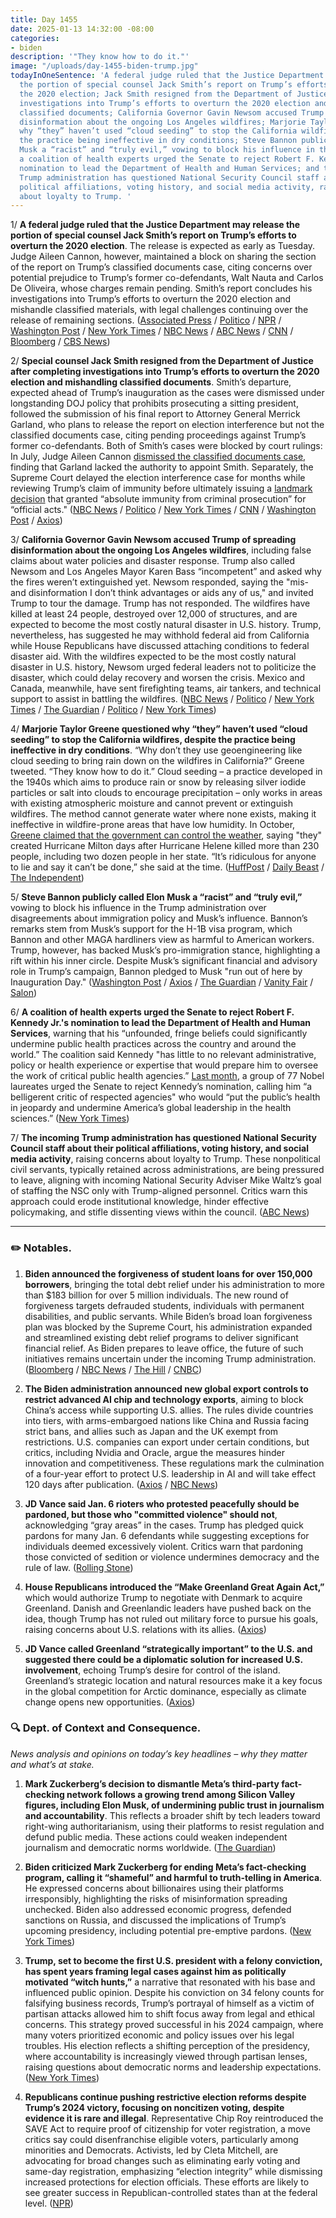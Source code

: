 ```yaml
---
title: Day 1455
date: 2025-01-13 14:32:00 -08:00
categories:
- biden
description: '"They know how to do it."'
image: "/uploads/day-1455-biden-trump.jpg"
todayInOneSentence: 'A federal judge ruled that the Justice Department may release
  the portion of special counsel Jack Smith’s report on Trump’s efforts to overturn
  the 2020 election; Jack Smith resigned from the Department of Justice after completing
  investigations into Trump’s efforts to overturn the 2020 election and mishandling
  classified documents; California Governor Gavin Newsom accused Trump of spreading
  disinformation about the ongoing Los Angeles wildfires; Marjorie Taylor Greene questioned
  why “they” haven’t used “cloud seeding” to stop the California wildfires, despite
  the practice being ineffective in dry conditions; Steve Bannon publicly called Elon
  Musk a “racist” and “truly evil,” vowing to block his influence in the Trump administration;
  a coalition of health experts urged the Senate to reject Robert F. Kennedy Jr.''s
  nomination to lead the Department of Health and Human Services; and the incoming
  Trump administration has questioned National Security Council staff about their
  political affiliations, voting history, and social media activity, raising concerns
  about loyalty to Trump. '
---
```


1/ **A federal judge ruled that the Justice Department may release the portion of special counsel Jack Smith’s report on Trump’s efforts to overturn the 2020 election**. The release is expected as early as Tuesday. Judge Aileen Cannon, however, maintained a block on sharing the section of the report on Trump’s classified documents case, citing concerns over potential prejudice to Trump’s former co-defendants, Walt Nauta and Carlos De Oliveira, whose charges remain pending. Smith’s report concludes his investigations into Trump’s efforts to overturn the 2020 election and mishandle classified materials, with legal challenges continuing over the release of remaining sections. ([Associated Press](https://apnews.com/article/trump-special-counsel-aileen-cannon-d7be86dad89227f12a6f5aac3433b202) / [Politico](https://www.politico.com/news/2025/01/13/jack-smith-report-release-2020-election-00197871) / [NPR](https://www.npr.org/2025/01/13/nx-s1-5258382/special-counsel-report-aileen-cannon-jack-smith) / [Washington Post](https://www.washingtonpost.com/national-security/2025/01/13/jack-smith-report-trump-cannon-garland-jan-6/) / [New York Times](https://www.nytimes.com/2025/01/13/us/politics/trump-jan-6-report-aileen-cannon-jack-smith.html) / [NBC News](https://www.nbcnews.com/politics/justice-department/judge-allow-release-jack-smiths-report-trump-election-interference-cas-rcna186829) / [ABC News](https://abcnews.go.com/US/trumps-former-defendants-continue-push-block-release-jack/story?id=117620958) / [CNN](https://www.cnn.com/2025/01/13/politics/special-counsel-trump-january-6-report-judge-cannon/index.html) / [Bloomberg](https://www.bloomberg.com/news/articles/2025-01-13/judge-clears-release-of-trump-special-counsel-report-on-election) / [CBS News](https://www.cbsnews.com/news/jack-smith-trump-report-special-counsel-2020-election/))

2/ **Special counsel Jack Smith resigned from the Department of Justice after completing investigations into Trump’s efforts to overturn the 2020 election and mishandling classified documents**. Smith’s departure, expected ahead of Trump’s inauguration as the cases were dismissed under longstanding DOJ policy that prohibits prosecuting a sitting president, followed the submission of his final report to Attorney General Merrick Garland, who plans to release the report on election interference but not the classified documents case, citing pending proceedings against Trump’s former co-defendants. Both of Smith’s cases were blocked by court rulings: In July, Judge Aileen Cannon [dismissed the classified documents case](https://whatthefuckjusthappenedtoday.com/2024/07/15/day-1273/#2-judge-aileen-cannon-dismissed-spec), finding that Garland lacked the authority to appoint Smith. Separately, the Supreme Court delayed the election interference case for months while reviewing Trump’s claim of immunity before ultimately issuing a [landmark decision](https://whatthefuckjusthappenedtoday.com/2024/07/01/day-1259/#1-the-supreme-court-ruled-6-3-that-t) that granted  “absolute immunity from criminal prosecution” for “official acts." ([NBC News](https://www.nbcnews.com/politics/justice-department/special-counsel-jack-smith-resigns-trump-rcna187280) / [Politico](https://www.politico.com/news/2025/01/11/jack-smith-resigns-justice-department-trump-criminal-investigation-00197694) / [New York Times](https://www.nytimes.com/2025/01/11/us/politics/jack-smith-special-counsel-resigns.html) / [CNN](https://www.cnn.com/2025/01/11/politics/jack-smith-resigns-special-counsel-doj/index.html) / [Washington Post](https://www.washingtonpost.com/national-security/2025/01/11/jack-smith-trump-special-counsel-resigns/) / [Axios](https://www.axios.com/2025/01/11/special-counsel-jack-smith-resign-trump))

3/ **California Governor Gavin Newsom accused Trump of spreading disinformation about the ongoing Los Angeles wildfires**, including false claims about water policies and disaster response. Trump also called Newsom and Los Angeles Mayor Karen Bass “incompetent” and asked why the fires weren’t extinguished yet. Newsom responded, saying the "mis- and disinformation I don’t think advantages or aids any of us," and invited Trump to tour the damage. Trump has not responded. The wildfires have killed at least 24 people, destroyed over 12,000 of structures, and are expected to become the most costly natural disaster in U.S. history. Trump, nevertheless, has suggested he may withhold federal aid from California while House Republicans have discussed attaching conditions to federal disaster aid. With the wildfires expected to be the most costly natural disaster in U.S. history, Newsom urged federal leaders not to politicize the disaster, which could delay recovery and worsen the crisis. Mexico and Canada, meanwhile, have sent firefighting teams, air tankers, and technical support to assist in battling the wildfires. ([NBC News](https://www.nbcnews.com/politics/donald-trump/newsom-slams-trump-disinformation-california-wildfires-rcna187301) / [Politico](https://www.politico.com/news/2025/01/12/newsom-wildfires-worst-natural-disaster-california-00197715) / [New York Times](https://www.nytimes.com/2025/01/12/us/trump-los-angeles-fire-newsom-bass.html) / [The Guardian](https://www.theguardian.com/us-news/2025/jan/11/warren-davidson-republican-disaster-relief-california-wildfires) / [Politico](https://www.politico.com/news/2025/01/13/house-republicans-trump-wildfire-aid-00197766) / [New York Times](https://www.nytimes.com/2025/01/11/us/mexico-canada-firefighters-california.html))

4/ **Marjorie Taylor Greene questioned why “they” haven’t used “cloud seeding” to stop the California wildfires, despite the practice being ineffective in dry conditions**. “Why don’t they use geoengineering like cloud seeding to bring rain down on the wildfires in California?” Greene tweeted. “They know how to do it.” Cloud seeding – a practice developed in the 1940s which aims to produce rain or snow by releasing silver iodide particles or salt into clouds to encourage precipitation – only works in areas with existing atmospheric moisture and cannot prevent or extinguish wildfires. The method cannot generate water where none exists, making it ineffective in wildfire-prone areas that have low humidity. In October, [Greene claimed that the government can control the weather](https://whatthefuckjusthappenedtoday.com/2024/10/09/day-1359/#1-with-landfall-by-milton-a-major-ca), saying "they" created Hurricane Milton days after Hurricane Helene killed more than 230 people, including two dozen people in her state. “It’s ridiculous for anyone to lie and say it can’t be done,” she said at the time. ([HuffPost](https://www.huffpost.com/entry/marjorie-taylor-greene-cloud-seeding-california-wildfires_n_67851b40e4b0a67d61a3f70a) / [Daily Beast](https://www.thedailybeast.com/marjorie-taylor-greene-launches-unhinged-call-for-officials-to-manipulate-the-weather-to-stop-la-wildfires/) / [The Independent](https://www.the-independent.com/news/world/americas/us-politics/marjorie-taylor-greene-cloud-seeding-california-wildfires-b2678724.html))

5/ **Steve Bannon publicly called Elon Musk a “racist” and “truly evil,”** vowing to block his influence in the Trump administration over disagreements about immigration policy and Musk’s influence. Bannon’s remarks stem from Musk’s support for the H-1B visa program, which Bannon and other MAGA hardliners view as harmful to American workers. Trump, however, has backed Musk’s pro-immigration stance, highlighting a rift within his inner circle. Despite Musk’s significant financial and advisory role in Trump’s campaign, Bannon pledged to Musk "run out of here by Inauguration Day." ([Washington Post](https://www.washingtonpost.com/politics/2025/01/12/bannon-musk-trump-maga/) / [Axios](https://www.axios.com/2025/01/13/steve-bannon-elon-musk-trump-maga) / [The Guardian](https://www.theguardian.com/us-news/2025/jan/12/steve-bannon-calls-elon-musk-racist) / [Vanity Fair](https://www.vanityfair.com/news/story/steve-bannon-vows-to-oust-elon-musk-from-donald-trump-inner-circle) / [Salon](https://www.salon.com/2025/01/12/a-truly-evil-guy-bannon-bashes-musk-as-maga-infighting-continues/))

6/ **A coalition of health experts urged the Senate to reject Robert F. Kennedy Jr.'s nomination to lead the Department of Health and Human Services**, warning that his “unfounded, fringe beliefs could significantly undermine public health practices across the country and around the world.” The coalition said Kennedy "has little to no relevant administrative, policy or health experience or expertise that would prepare him to oversee the work of critical public health agencies.” [Last month](https://whatthefuckjusthappenedtoday.com/2024/12/10/day-1421/#3-a-group-of-77-nobel-laureates-urge), a group of 77 Nobel laureates urged the Senate to reject Kennedy’s nomination, calling him “a belligerent critic of respected agencies" who would “put the public’s health in jeopardy and undermine America’s global leadership in the health sciences.” ([New York Times](https://www.nytimes.com/2025/01/13/us/politics/robert-f-kennedy-jr-public-health-secretary.html))

7/ **The incoming Trump administration has questioned National Security Council staff about their political affiliations, voting history, and social media activity**, raising concerns about loyalty to Trump. These nonpolitical civil servants, typically retained across administrations, are being pressured to leave, aligning with incoming National Security Adviser Mike Waltz’s goal of staffing the NSC only with Trump-aligned personnel. Critics warn this approach could erode institutional knowledge, hinder effective policymaking, and stifle dissenting views within the council. ([ABC News](https://abcnews.go.com/Politics/wireStory/incoming-trump-team-questioning-civil-servants-national-security-117615702))

---

### ✏️ Notables.

1. **Biden announced the forgiveness of student loans for over 150,000 borrowers**, bringing the total debt relief under his administration to more than $183 billion for over 5 million individuals. The new round of forgiveness targets defrauded students, individuals with permanent disabilities, and public servants. While Biden’s broad loan forgiveness plan was blocked by the Supreme Court, his administration expanded and streamlined existing debt relief programs to deliver significant financial relief. As Biden prepares to leave office, the future of such initiatives remains uncertain under the incoming Trump administration. ([Bloomberg](https://www.bloomberg.com/news/articles/2025-01-13/student-loan-borrowers-aided-by-biden-debt-relief-tops-5-million) / [NBC News](https://www.nbcnews.com/politics/joe-biden/biden-cancels-student-loan-another-150000-borrowers-rcna187453) / [The Hill](https://thehill.com/homenews/education/5082368-biden-student-loan-forgiveness-student-debt-relief/) / [CNBC](https://www.cnbc.com/2025/01/13/biden-student-loan-debt-forgiven.html))

2. **The Biden administration announced new global export controls to restrict advanced AI chip and technology exports**, aiming to block China’s access while supporting U.S. allies. The rules divide countries into tiers, with arms-embargoed nations like China and Russia facing strict bans, and allies such as Japan and the UK exempt from restrictions. U.S. companies can export under certain conditions, but critics, including Nvidia and Oracle, argue the measures hinder innovation and competitiveness. These regulations mark the culmination of a four-year effort to protect U.S. leadership in AI and will take effect 120 days after publication. ([Axios](https://www.axios.com/pro/tech-policy/2025/01/13/ai-chip-export-restrictions-nvidia-biden) / [NBC News](https://www.nbcnews.com/tech/tech-news/us-tightens-grip-ai-chip-flows-globe-rcna187366))

3. **JD Vance said Jan. 6 rioters who protested peacefully should be pardoned, but those who "committed violence" should not**, acknowledging “gray areas” in the cases. Trump has pledged quick pardons for many Jan. 6 defendants while suggesting exceptions for individuals deemed excessively violent. Critics warn that pardoning those convicted of sedition or violence undermines democracy and the rule of law. ([Rolling Stone](https://www.rollingstone.com/politics/politics-news/vance-jan-6-protesters-pardons-violence-1235232707/))

4. **House Republicans introduced the “Make Greenland Great Again Act,”** which would authorize Trump to negotiate with Denmark to acquire Greenland. Danish and Greenlandic leaders have pushed back on the idea, though Trump has not ruled out military force to pursue his goals, raising concerns about U.S. relations with its allies. ([Axios](https://www.axios.com/2025/01/13/trump-buy-greenland-house-republican-bill))

5. **JD Vance called Greenland “strategically important” to the U.S. and suggested there could be a diplomatic solution for increased U.S. involvement**, echoing Trump’s desire for control of the island. Greenland’s strategic location and natural resources make it a key focus in the global competition for Arctic dominance, especially as climate change opens new opportunities. ([Axios](https://www.axios.com/2025/01/12/jd-vance-trump-greenland-deal))


### 🔍 Dept. of Context and Consequence. 

*News analysis and opinions on today’s key headlines – why they matter and what’s at stake.*

1. **Mark Zuckerberg’s decision to dismantle Meta’s third-party fact-checking network follows a growing trend among Silicon Valley figures, including Elon Musk, of undermining public trust in journalism and accountability**. This reflects a broader shift by tech leaders toward right-wing authoritarianism, using their platforms to resist regulation and defund public media. These actions could weaken independent journalism and democratic norms worldwide. ([The Guardian](https://www.theguardian.com/commentisfree/2025/jan/11/trump-musk-zuckerberg-war-on-facts-truth-pushback-now))

2. **Biden criticized Mark Zuckerberg for ending Meta’s fact-checking program, calling it “shameful” and harmful to truth-telling in America**. He expressed concerns about billionaires using their platforms irresponsibly, highlighting the risks of misinformation spreading unchecked. Biden also addressed economic progress, defended sanctions on Russia, and discussed the implications of Trump’s upcoming presidency, including potential pre-emptive pardons. ([New York Times](https://www.nytimes.com/2025/01/10/us/politics/biden-meta-fact-checking.html))

3. **Trump, set to become the first U.S. president with a felony conviction, has spent years framing legal cases against him as politically motivated “witch hunts,”** a narrative that resonated with his base and influenced public opinion. Despite his conviction on 34 felony counts for falsifying business records, Trump’s portrayal of himself as a victim of partisan attacks allowed him to shift focus away from legal and ethical concerns. This strategy proved successful in his 2024 campaign, where many voters prioritized economic and policy issues over his legal troubles. His election reflects a shifting perception of the presidency, where accountability is increasingly viewed through partisan lenses, raising questions about democratic norms and leadership expectations. ([New York Times](https://www.nytimes.com/2025/01/10/us/politics/trump-felon-presidency.html))

4. **Republicans continue pushing restrictive election reforms despite Trump’s 2024 victory, focusing on noncitizen voting, despite evidence it is rare and illegal**. Representative Chip Roy reintroduced the SAVE Act to require proof of citizenship for voter registration, a move critics say could disenfranchise eligible voters, particularly among minorities and Democrats. Activists, led by Cleta Mitchell, are advocating for broad changes such as eliminating early voting and same-day registration, emphasizing “election integrity” while dismissing increased protections for election officials. These efforts are likely to see greater success in Republican-controlled states than at the federal level. ([NPR](https://www.npr.org/2025/01/13/nx-s1-5254181/election-integrity-policy-save-act-cleta-mitchell))